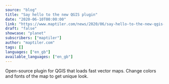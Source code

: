 ```yaml
---
source: "blog"
title: "Say hello to the new QGIS plugin"
date: "2020-06-10T00:00:00"
link: "https://www.maptiler.com/news/2020/06/say-hello-to-the-new-qgis-plugin"
draft: "false"
showcase: "planet"
subscribers: ["maptiler"]
author: "maptiler.com"
tags: []
languages: ["en_gb"]
available_languages: ["en_gb"]
---
```


Open-source plugin for QGIS that loads fast vector maps. Change colors and fonts of the map to get unique look.
